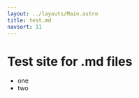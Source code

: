 ```yaml
---
layout: ../layouts/Main.astro
title: test.md
navsort: 11
---
```


# Test site for .md files

- one
- two 